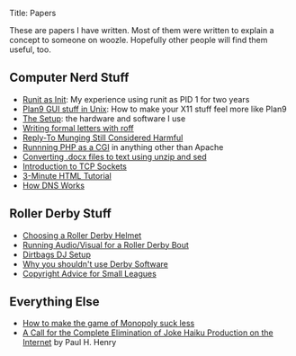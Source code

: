 Title: Papers

These are papers I have written. Most of them were written to explain a
concept to someone on woozle.  Hopefully other people will find them
useful, too.



Computer Nerd Stuff
-------------------

* [Runit as Init](runit-as-init.html): My experience using runit as PID 1 for two years
* [Plan9 GUI stuff in Unix](plan9.html): How to make your X11 stuff feel more like Plan9
* [The Setup](setup.html): the hardware and software I use
* [Writing formal letters with roff](roff-letters.html)
* [Reply-To Munging Still Considered Harmful](reply-to-still-harmful.html)
* [Runnning PHP as a CGI](php-cgi.html) in anything other than Apache
* [Converting .docx files to text using unzip and sed](docx.html)
* [Introduction to TCP Sockets](sockets.html)
* [3-Minute HTML Tutorial](html-tutorial.html)
* [How DNS Works](DNS.html)


Roller Derby Stuff
------------------

* [Choosing a Roller Derby Helmet](derby-helmet.html)
* [Running Audio/Visual for a Roller Derby Bout](derby-av.html)
* [Dirtbags DJ Setup](dj.html)
* [Why you shouldn't use Derby Software](derby-software.html)
* [Copyright Advice for Small Leagues](derby-copyright.html)


Everything Else
---------------

* [How to make the game of Monopoly suck less](monopoly.html)
* [A Call for the Complete Elimination of Joke Haiku Production on the Internet](joke-haiku.html) by Paul H. Henry
